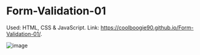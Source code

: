 # Form-Validation-01

Used: HTML, CSS & JavaScript. Link: https://coolboogie90.github.io/Form-Validation-01/.

![image](https://github.com/coolboogie90/Form-Validation-01/assets/98624859/39a130b6-63b6-4147-b33b-7af13e412ecc)



